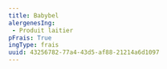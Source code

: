 ```yaml
---
title: Babybel
alergenesIng:
 - Produit laitier
pFrais: True
ingType: frais
uuid: 43256782-77a4-43d5-af88-21214a6d1097
---
```


